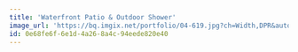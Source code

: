 ```yaml
---
title: 'Waterfront Patio & Outdoor Shower'
image_url: 'https://bq.imgix.net/portfolio/04-619.jpg?ch=Width,DPR&auto=compress,enhance,format&fit=crop&w=300&h=300'
id: 0e68fe6f-6e1d-4a26-8a4c-94eede820e40
---
```

